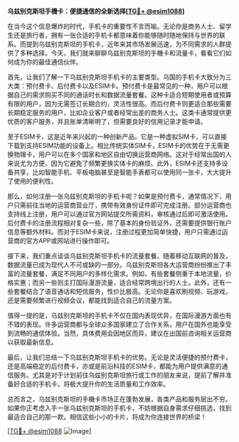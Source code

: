 **乌兹别克斯坦手機卡：便捷通信的全新选择[[TG💪+ @esim1088](https://t.me/s/esim1088)]**

在当今这个信息爆炸的时代，手机卡的重要性不言而喻。无论你是商务人士、留学生还是旅行者，拥有一张合适的手机卡都意味着你能够随时随地保持与世界的联系。而提到乌兹别克斯坦的手机卡，近年来其市场发展迅速，为不同需求的人群提供了多种选择。今天，我们就来聊聊乌兹别克斯坦的手機卡和流量卡，看看它们如何成为你的最佳通信伙伴。

首先，让我们了解一下乌兹别克斯坦手机卡的主要类型。乌国的手机卡大致分为三大类：预付费卡、后付费卡以及ESIM卡。预付费卡是最常见的一种，用户可以根据自己的需求购买不同的通话时长和数据流量套餐。这种卡适合短期使用者或预算有限的用户，因为无需签订长期合约，灵活性很高。而后付费卡则更适合那些需要长期稳定服务的用户，比如企业客户或者经常出差的商务人士。这类卡通常提供更优质的客户服务，并且账单清晰明了，但需要良好的信用记录才能申请。

至于ESIM卡，这是近年来兴起的一种创新产品。它是一种虚拟SIM卡，可以直接下载到支持ESIM功能的设备上。相比传统实体SIM卡，ESIM卡的优势在于无需更换物理卡，用户可以在多个国家和地区自由切换运营商网络。这对于经常出国的人来说尤为方便，因为它避免了频繁更换实体卡的麻烦。此外，ESIM卡还支持多设备共享，比如智能手机、平板电脑甚至是智能手表都可以使用同一张卡，大大提升了使用的便利性。

那么，如何注册一张乌兹别克斯坦的手机卡呢？如果是预付费卡，通常情况下，用户只需前往当地的运营商营业厅，携带有效身份证件即可完成注册。部分运营商也支持线上注册，用户可以通过官方网站提交所需资料，审核通过后即可激活使用。后付费卡的注册流程相对复杂一些，除了基本的身份验证外，还需要提供银行账户信息等额外材料。而对于ESIM卡来说，注册过程更加简单快捷，用户只需通过运营商的官方APP或网站进行操作即可。

接下来，我们重点谈谈乌兹别克斯坦手机卡的流量套餐。随着移动互联网的普及，数据流量已成为现代人不可或缺的一部分。乌兹别克斯坦各大运营商纷纷推出了丰富的流量套餐，满足不同用户的多样化需求。例如，有些套餐侧重于本地流量，价格实惠；而另一些则主打国际漫游流量，适合经常跨境出行的人士。此外，还有一些套餐结合了语音通话和短信服务，性价比极高。无论你是喜欢刷视频、玩游戏，还是需要频繁进行视频会议，都能找到适合自己的流量方案。

值得一提的是，乌兹别克斯坦的手机卡不仅在国内表现优异，在国际漫游方面也有不错的表现。许多运营商都与全球众多国家建立了合作关系，用户在国外也能享受到流畅的通信体验。当然，具体费用会因地区而异，建议在出国前咨询相关运营商以获取最新信息。

最后，让我们总结一下乌兹别克斯坦手机卡的优势。无论是灵活便捷的预付费卡，还是高端稳定的后付费卡，亦或是前沿科技的ESIM卡，都能为用户提供满意的通信服务。尤其是对于计划前往乌兹别克斯坦旅行或工作的朋友来说，提前了解并准备好合适的手机卡，将极大提升你的生活质量和工作效率。

总而言之，乌兹别克斯坦的手機卡市场正在蓬勃发展，各类产品和服务层出不穷。如果你正考虑入手一张乌兹别克斯坦的手机卡，不妨根据自身需求仔细挑选，找到最适合自己的那一款。相信这些小小的卡片，将成为你连接世界的桥梁！

[[TG💪+ @esim1088](https://t.me/s/esim1088) ![Image](https://i.postimg.cc/4NQfJmqS/Snipaste-2025-05-13-00-14-12.png)]